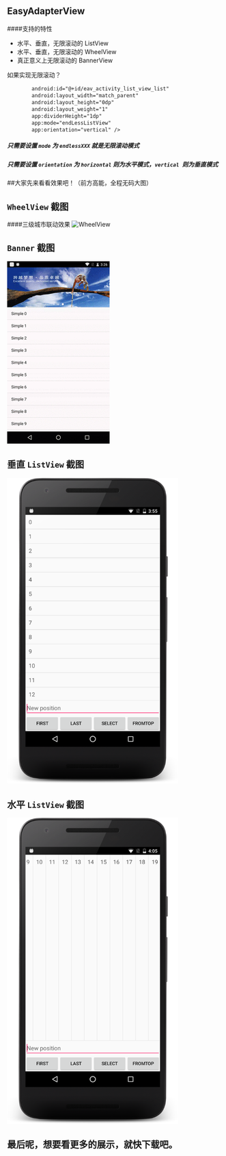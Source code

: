 EasyAdapterView
----
####支持的特性 

* 水平、垂直，无限滚动的 ListView
* 水平、垂直，无限滚动的 WheelView
* 真正意义上无限滚动的 BannerView

如果实现无限滚动？
```<com.lovely3x.eavlibrary.EasyAdapterView
        android:id="@+id/eav_activity_list_view_list"
        android:layout_width="match_parent"
        android:layout_height="0dp"
        android:layout_weight="1"
        app:dividerHeight="1dp"
        app:mode="endLessListView"
        app:orientation="vertical" />
```

##### 只需要设置 `mode` 为 `endlessXXX` 就是无限滚动模式
##### 只需要设置 `orientation` 为 `horizontal` 则为水平模式，`vertical `则为垂直模式


##大家先来看看效果吧！（前方高能，全程无码大图）

## `WheelView` 截图
####三级城市联动效果
![WheelView](./screenshot/wheelview.gif)


## `Banner` 截图

![Banner](./screenshot/banner.gif)

## 垂直 `ListView` 截图
<img src="./screenshot/vertical_listview.png" width='400px'></img>


## 水平 `ListView` 截图
<img src="./screenshot/horizontal_listview.png" width='400px'></img>


## 最后呢，想要看更多的展示，就快下载吧。